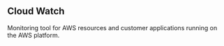 ## Cloud Watch

Monitoring tool for AWS resources and customer applications running on the AWS platform.
